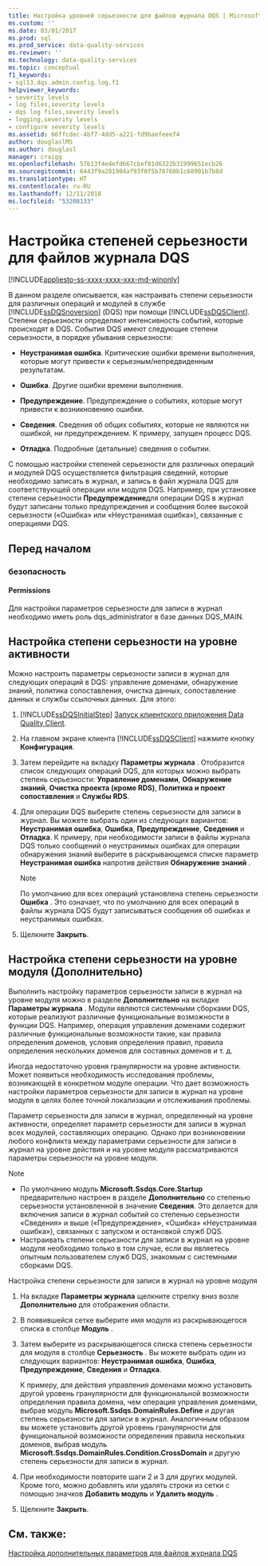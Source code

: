 ```yaml
---
title: Настройка уровней серьезности для файлов журнала DQS | Microsoft Docs
ms.custom: ''
ms.date: 03/01/2017
ms.prod: sql
ms.prod_service: data-quality-services
ms.reviewer: ''
ms.technology: data-quality-services
ms.topic: conceptual
f1_keywords:
- sql13.dqs.admin.config.log.f1
helpviewer_keywords:
- severity levels
- log files,severity levels
- dqs log files,severity levels
- logging,severity levels
- configure severity levels
ms.assetid: 66ffcdec-4bf7-4dd5-a221-fd9baefeeef4
author: douglaslMS
ms.author: douglasl
manager: craigg
ms.openlocfilehash: 57b13f4e4efd667cbef81d6322b31999651ecb26
ms.sourcegitcommit: 6443f9a281904af93f0f5b78760b1c68901b7b8d
ms.translationtype: HT
ms.contentlocale: ru-RU
ms.lasthandoff: 12/11/2018
ms.locfileid: "53208133"
---
```

# <a name="configure-severity-levels-for-dqs-log-files"></a>Настройка степеней серьезности для файлов журнала DQS

[!INCLUDE[appliesto-ss-xxxx-xxxx-xxx-md-winonly](../includes/appliesto-ss-xxxx-xxxx-xxx-md-winonly.md)]

  В данном разделе описывается, как настраивать степени серьезности для различных операций и модулей в службе [!INCLUDE[ssDQSnoversion](../includes/ssdqsnoversion-md.md)] (DQS) при помощи [!INCLUDE[ssDQSClient](../includes/ssdqsclient-md.md)]. Степени серьезности определяют интенсивность событий, которые происходят в DQS. События DQS имеют следующие степени серьезности, в порядке убывания серьезности:  
  
-   **Неустранимая ошибка**. Критические ошибки времени выполнения, которые могут привести к серьезным/непредвиденным результатам.  
  
-   **Ошибка**. Другие ошибки времени выполнения.  
  
-   **Предупреждение**. Предупреждение о событиях, которые могут привести к возникновению ошибки.  
  
-   **Сведения**. Сведения об общих событиях, которые не являются ни ошибкой, ни предупреждением. К примеру, запущен процесс DQS.  
  
-   **Отладка**. Подробные (детальные) сведения о событии.  
  
 С помощью настройки степеней серьезности для различных операций и модулей DQS осуществляется фильтрация сведений, которые необходимо записать в журнал, и запись в файл журнала DQS для соответствующей операции или модуля DQS. Например, при установке степени серьезности **Предупреждение**для операции DQS в журнал будут записаны только предупреждения и сообщения более высокой серьезности («Ошибка» или «Неустранимая ошибка»), связанные с операциями DQS.  
  
##  <a name="BeforeYouBegin"></a> Перед началом  
  
###  <a name="Security"></a> безопасность  
  
####  <a name="Permissions"></a> Permissions  
 Для настройки параметров серьезности для записи в журнал необходимо иметь роль dqs_administrator в базе данных DQS_MAIN.  
  
##  <a name="ConfigureActivity"></a> Настройка степени серьезности на уровне активности  
 Можно настроить параметры серьезности записи в журнал для следующих операций в DQS: управление доменами, обнаружение знаний, политика сопоставления, очистка данных, сопоставление данных и службы ссылочных данных. Для этого:  
  
1.  [!INCLUDE[ssDQSInitialStep](../includes/ssdqsinitialstep-md.md)] [Запуск клиентского приложения Data Quality Client](../data-quality-services/run-the-data-quality-client-application.md).  
  
2.  На главном экране клиента [!INCLUDE[ssDQSClient](../includes/ssdqsclient-md.md)] нажмите кнопку **Конфигурация**.  
  
3.  Затем перейдите на вкладку **Параметры журнала** . Отобразится список следующих операций DQS, для которых можно выбрать степень серьезности: **Управление доменами**, **Обнаружение знаний**, **Очистка проекта (кроме RDS)**, **Политика и проект сопоставления** и **Службы RDS**.  
  
4.  Для операции DQS выберите степень серьезности для записи в журнал. Вы можете выбрать один из следующих вариантов: **Неустранимая ошибка**, **Ошибка**, **Предупреждение**, **Сведения** и **Отладка**. К примеру, при необходимости записи в файлы журнала DQS только сообщений о неустранимых ошибках для операции обнаружения знаний выберите в раскрывающемся списке параметр **Неустранимая ошибка** напротив действия **Обнаружение знаний** .  
  
    > [!NOTE]  
    >  По умолчанию для всех операций установлена степень серьезности **Ошибка** . Это означает, что по умолчанию для всех операций в файлы журнала DQS будут записываться сообщения об ошибках и неустранимых ошибках.  
  
5.  Щелкните **Закрыть**.  
  
##  <a name="ConfigureModule"></a> Настройка степени серьезности на уровне модуля (Дополнительно)  
 Выполнить настройку параметров серьезности записи в журнал на уровне модуля можно в разделе **Дополнительно** на вкладке **Параметры журнала** . Модули являются системными сборками DQS, которые реализуют различные функциональные возможности в функции DQS. Например, операция управления доменами содержит различные функциональные возможности такие, как правила определения доменов, условия определения правил, правила определения нескольких доменов для составных доменов и т. д.  
  
 Иногда недостаточно уровня гранулярности на уровне активности. Может появиться необходимость исследования проблемы, возникающей в конкретном модуле операции. Что дает возможность настройки параметров серьезности для записи в журнал на уровне модуля в целях более точной локализации и отслеживания проблемы.  
  
 Параметр серьезности для записи в журнал, определенный на уровне активности, определяет параметр серьезности для записи в журнал всех модулей, составляющих операцию. Однако при возникновении любого конфликта между параметрами серьезности для записи в журнал на уровне действия и на уровне модуля рассматриваются параметры серьезности на уровне модуля.  
  
> [!NOTE]
>  -   По умолчанию модуль **Microsoft.Ssdqs.Core.Startup** предварительно настроен в разделе **Дополнительно** со степенью серьезности установленной в значение **Сведения**. Это делается для включения записи в журнал событий со степенью серьезности «Сведения» и выше («Предупреждение», «Ошибка» «Неустранимая ошибка»), связанных с запуском и остановкой служб DQS.  
> -   Настраивать степени серьезности для записи в журнал на уровне модуля необходимо только в том случае, если вы являетесь опытным пользователем служб DQS, знакомым с системными сборками DQS.  
  
 Настройка степени серьезности для записи в журнал на уровне модуля  
  
1.  На вкладке **Параметры журнала** щелкните стрелку вниз возле **Дополнительно** для отображения области.  
  
2.  В появившейся сетке выберите имя модуля из раскрывающегося списка в столбце **Модуль** .  
  
3.  Затем выберите из раскрывающегося списка степень серьезности для модуля в столбце **Серьезность** . Вы можете выбрать один из следующих вариантов: **Неустранимая ошибка**, **Ошибка**, **Предупреждение**, **Сведения** и **Отладка**.  
  
     К примеру, для действия управления доменами можно установить другой уровень гранулярности для функциональной возможности определения правила домена, чем операция управления доменами, выбрав модуль **Microsoft.Ssdqs.DomainRules.Define** и другая степень серьезности для записи в журнал. Аналогичным образом вы можете установить другой уровень гранулярности для функциональной возможности определения правила нескольких доменов, выбрав модуль **Microsoft.Ssdqs.DomainRules.Condition.CrossDomain** и другую степень серьезности для записи в журнал.  
  
4.  При необходимости повторите шаги 2 и 3 для других модулей. Кроме того, можно добавлять или удалять строки из сетки с помощью значков **Добавить модуль** и **Удалить модуль** .  
  
5.  Щелкните **Закрыть**.  
  
## <a name="see-also"></a>См. также:  
 [Настройка дополнительных параметров для файлов журнала DQS](../data-quality-services/configure-advanced-settings-for-dqs-log-files.md)  
  
  
